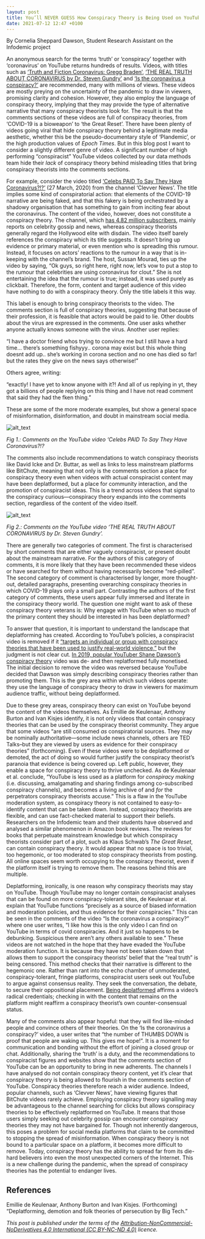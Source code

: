 ```yaml
---
layout: post
title: You’ll NEVER GUESS How Conspiracy Theory is Being Used on YouTube!!!: Conspiracy Theory Signalling and its Consequences
date: 2021-07-12 12:47 +0100
---
```


By Cornelia Sheppard Dawson, Student Research Assistant on the Infodemic project

An anonymous search for the terms ‘truth’ or ‘conspiracy’ together with ‘coronavirus’ on YouTube returns hundreds of results. Videos, with titles such as [‘Truth and Fiction Coronavirus: Gregg Braden’](https://www.youtube.com/watch?v=zwiS37SYE6k), [‘THE REAL TRUTH ABOUT CORONAVIRUS by Dr. Steven  Gundry’](https://www.youtube.com/watch?v=gSKY4Oz9IXQ) and [‘Is the coronavirus a conspiracy?’](https://www.youtube.com/watch?v=7dOZtzE7W1E) are recommended, many with millions of views. These videos are mostly preying on the uncertainty of the pandemic to draw in viewers, promising clarity and cohesion. However, they also employ the language of conspiracy theory, implying that they may provide the type of alternative narrative that many conspiracy theorists look for. The result is that the comments sections of these videos are full of conspiracy theories, from ‘COVID-19 is a bioweapon’ to ‘the Great Reset’. There have been plenty of videos going viral that hide conspiracy theory behind a legitimate media aesthetic, whether this be the pseudo-documentary style of ‘Plandemic’, or the high production values of *Epoch Times*. But in this blog post I want to consider a slightly different genre of video. A significant number of high performing “conspiracist” YouTube videos collected by our data methods team hide their *lack* of conspiracy theory behind misleading titles that bring conspiracy theorists into the comments sections. 

For example, consider the video titled [‘Celebs PAID To Say They Have Coronavirus?!?’](https://www.youtube.com/watch?v=F9DhWT5WzFY) (27 March, 2020) from the channel ‘Clevver News’. The title implies some kind of conspiratorial action: that elements of the COVID-19 narrative are being faked, and that this fakery is being orchestrated by a shadowy organisation that has something to gain from inciting fear about the coronavirus. The content of the video, however, does not constitute a conspiracy theory. The channel, which [has 4.82 million subscribers](https://www.youtube.com/channel/UCQjh-JVPNWfY-KsZS3RgRHw), mainly reports on celebrity gossip and news, whereas conspiracy theorists generally regard the Hollywood elite with disdain. The video itself barely references the conspiracy which its title suggests. It doesn’t bring up evidence or primary material, or even mention who is spreading this rumour. Instead, it focuses on actors’ reactions to the rumour in a way that is in-keeping with the channel’s brand. The host, Sussan Mourad, ties up the video by saying, “Ok guys, so right here, right now, let’s vow to put a stop to the rumour that celebrities are using coronavirus for clout.” She is not entertaining the idea that the rumour is true; instead, it was used purely as clickbait. Therefore, the form, content and target audience of this video have nothing to do with a conspiracy theory. Only the title labels it this way. 

This label is enough to bring conspiracy theorists to the video. The comments section is full of conspiracy theories, suggesting that because of their profession, it is feasible that actors would be paid to lie. Other doubts about the virus are expressed in the comments. One user asks whether anyone actually knows someone with the virus. Another user replies:

“I have a doctor friend whos trying to convince me but I still have a hard time… there’s something fishyyy.. corona may exist but this whole thing doesnt add up.. she’s working in corona section and no one has died so far! but the rates they give on the news says otherwise!”

Others agree, writing:

“exactly! I have yet to know anyone with it?! And all of us replying in yt, they got a billions of people replying on this thing and I have not read comment that said they had the fken thing.”

These are some of the more moderate examples, but show a general space of misinformation, disinformation, and doubt in mainstream social media. 

![alt_text](http://infodemic.eu/assets/images/Fig1Cornelia.png)

*Fig 1.: Comments on the YouTube video ‘Celebs PAID To Say They Have Coronavirus?!?*

The comments also include recommendations to watch conspiracy theorists like David Icke and Dr. Buttar, as well as links to less mainstream platforms like BitChute, meaning that not only is the comments section a place for conspiracy theory even when videos with actual conspiracist content may have been deplatformed, but a place for community interaction, and the promotion of conspiracist ideas. This is a trend across videos that signal to the conspiracy curious—conspiracy theory expands into the comments section, regardless of the content of the video itself. 

![alt_text](http://infodemic.eu/assets/images/Fig2Cornelia.png)

*Fig 2.: Comments on the YouTube video ‘THE REAL TRUTH ABOUT CORONAVIRUS by Dr. Steven Gundry’.* 

There are generally two categories of comment. The first is characterised by short comments that are either vaguely conspiracist, or present doubt about the mainstream narrative. For the authors of this category of comments, it is more likely that they have been recommended these videos or have searched for them without having necessarily become “red-pilled”. The second category of comment is characterised by longer, more thought-out, detailed paragraphs, presenting overarching conspiracy theories in which COVID-19 plays only a small part. Contrasting the authors of the first category of comments, these users appear fully immersed and literate in the conspiracy theory world. The question one might want to ask of these conspiracy theory veterans is: Why engage with YouTube when so much of the primary content they should be interested in has been deplatformed?

To answer that question, it is important to understand the landscape that deplatforming has created. According to YouTube’s policies, a conspiracist video is removed if it [“targets an individual or group with conspiracy theories that have been used to justify real-world violence,”](https://blog.youtube/news-and-events/harmful-conspiracy-theories-youtube/) but the judgment is not clear cut. [In 2019, popular YouTuber Shane Dawson’s conspiracy theory](https://www.theverge.com/2019/2/6/18213648/shane-dawson-conspiracy-video-youtube-demoneitzation-community-guidelines) video was de- and then replatformed fully monetised. The initial decision to remove the video was reversed because YouTube decided that Dawson was simply describing conspiracy theories rather than promoting them. This is the grey area within which such videos operate: they use the language of conspiracy theory to draw in viewers for maximum audience traffic, without being deplatformed. 

Due to these grey areas, conspiracy theory can exist on YouTube beyond the content of the videos themselves. As Emillie de Keulenaar, Anthony Burton and Ivan Kisjes identify, it is not only videos that contain conspiracy theories that can be used by the conspiracy theorist community. They argue that some videos “are still consumed *as* conspiratorial sources. They may be nominally authoritative—some include news channels, others are TED Talks–but they are viewed by users as evidence for their conspiracy theories” (forthcoming). Even if these videos were to be deplatformed or demoted, the act of doing so would further justify the conspiracy theorist’s paranoia that evidence is being covered up. Left public, however, they enable a space for conspiracy theory to thrive unchecked. As de Keulenaar et al. conclude, “YouTube is less used as a platform for *conspiracy making* (i.e. discussing, amalgamating and sharing findings among co-subscribed conspiracy channels), and becomes a living archive of and *for* the perpetrators conspiracy theorists accuse.” This is a flaw in the YouTube moderation system, as conspiracy theory is not contained to easy-to-identify content that can be taken down. Instead, conspiracy theorists are flexible, and can use fact-checked material to support their beliefs. Researchers on the Infodemic team and their students have observed and analysed a similar phenomenon in Amazon book reviews. The reviews for books that perpetuate mainstream knowledge but which conspiracy theorists consider part of a plot, such as Klaus Schwab’s *The Great Reset*, can contain conspiracy theory. It would appear that no space is too trivial, too hegemonic, or too moderated to stop conspiracy theorists from posting. All online spaces seem worth occupying to the conspiracy theorist, even if the platform itself is trying to remove them. The reasons behind this are multiple. 

Deplatforming, ironically, is one reason why conspiracy theorists may stay on YouTube. Though YouTube may no longer contain conspiracist analyses that can be found on more conspiracy-tolerant sites, de Keulenaar et al.  explain that YouTube functions “precisely as a source of biased information and moderation policies, and thus evidence for their conspiracies.” This can be seen in the comments of the video “Is the coronavirus a conspiracy?” where one user writes, “I like how this is the only video I can find on YouTube in terms of covid conspiracies. And it just so happens to be debunking. Suspicious there aren’t any others available to see.” These videos are not watched in the hope that they have evaded the YouTube moderation function. It is because they have not been taken down that allows them to support the conspiracy theorists’ belief that the “real truth” is being censored. This method checks that their narrative is different to the hegemonic one. Rather than rant into the echo chamber of unmoderated, conspiracy-tolerant, fringe platforms, conspiracist users seek out YouTube to argue against consensus reality. They seek the conversation, the debate, to secure their oppositional placement. [Being deplatformed](https://www.theringer.com/tech/2018/8/7/17659432/alex-jones-infowars-youtube-facebook-twitter-alt-right) affirms a video’s radical credentials; checking in with the content that remains on the platform might reaffirm a conspiracy theorist’s own counter-consensual status. 

Many of the comments also appear hopeful: that they will find like-minded people and convince others of their theories. On the ‘Is the coronavirus a conspiracy?’ video, a user writes that “the number of THUMBS DOWN is proof that people are waking up. This gives me hope!”. It is a moment for communication and bonding without the effort of joining a closed group or chat. Additionally, sharing the ‘truth’ is a duty, and the recommendations to conspiracist figures and websites show that the comments section of YouTube can be an opportunity to bring in new adherents. The channels I have analysed do not contain conspiracy theory content, yet it’s clear that conspiracy theory is being allowed to flourish in the comments section of YouTube. Conspiracy theories therefore reach a wider audience. Indeed, popular channels, such as ‘Clevver News’, have viewing figures that BitChute videos rarely achieve. Employing conspiracy theory signalling may be advantageous to the channel searching for clicks but allows conspiracy theories to be effectively replatformed on YouTube. It means that those users simply seeking out celebrity gossip can encounter conspiracy theories they may not have bargained for. Though not inherently dangerous, this poses a problem for social media platforms that claim to be committed to stopping the spread of misinformation. When conspiracy theory is not bound to a particular space on a platform, it becomes more difficult to remove. Today, conspiracy theory has the ability to spread far from its die-hard believers into even the most unexpected corners of the Internet. This is a new challenge during the pandemic, when the spread of conspiracy theories has the potential to endanger lives. 

## References 

Emillie de Keulenaar, Anthony Burton and Ivan Kisjes. (Forthcoming) “Deplatforming, demotion and folk theories of persecution by Big Tech.” 

*This post is published under the terms of the [Attribution-NonCommercial-NoDerivatives 4.0 International (CC BY-NC-ND 4.0)](https://creativecommons.org/licenses/by-nc-nd/4.0/) licence.*


